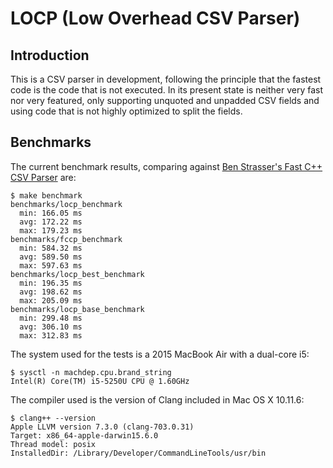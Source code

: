 # LOCP (Low Overhead CSV Parser)

## Introduction

This is a CSV parser in development, following the principle that the fastest code is the code that is not executed. In its present state is neither very fast nor very featured, only supporting unquoted and unpadded CSV fields and using code that is not highly optimized to split the fields.

## Benchmarks

The current benchmark results, comparing against [Ben Strasser's Fast C++ CSV Parser](https://github.com/ben-strasser/fast-cpp-csv-parser) are:

    $ make benchmark
    benchmarks/locp_benchmark
      min: 166.05 ms
      avg: 172.22 ms
      max: 179.23 ms
    benchmarks/fccp_benchmark
      min: 584.32 ms
      avg: 589.50 ms
      max: 597.63 ms
    benchmarks/locp_best_benchmark
      min: 196.35 ms
      avg: 198.62 ms
      max: 205.09 ms
    benchmarks/locp_base_benchmark
      min: 299.48 ms
      avg: 306.10 ms
      max: 312.83 ms

The system used for the tests is a 2015 MacBook Air with a dual-core i5:
    
    $ sysctl -n machdep.cpu.brand_string 
    Intel(R) Core(TM) i5-5250U CPU @ 1.60GHz

The compiler used is the version of Clang included in Mac OS X 10.11.6:

    $ clang++ --version
    Apple LLVM version 7.3.0 (clang-703.0.31)
    Target: x86_64-apple-darwin15.6.0
    Thread model: posix
    InstalledDir: /Library/Developer/CommandLineTools/usr/bin
